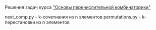 Решения задач курса ["Основы перечислительной комбинаторики"](https://stepik.org/course/125/syllabus)

next_comp.py - k-сочетнания из n элементов
permutations.py - k-перестановки из n элементов
